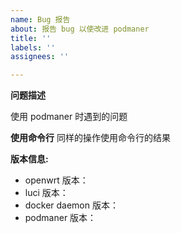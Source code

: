 ```yaml
---
name: Bug 报告
about: 报告 bug 以使改进 podmaner
title: ''
labels: ''
assignees: ''

---
```


**问题描述**

使用 podmaner 时遇到的问题

**使用命令行**
同样的操作使用命令行的结果


**版本信息:**
 - openwrt 版本：
 - luci 版本：
 - docker daemon 版本：
 - podmaner 版本：
